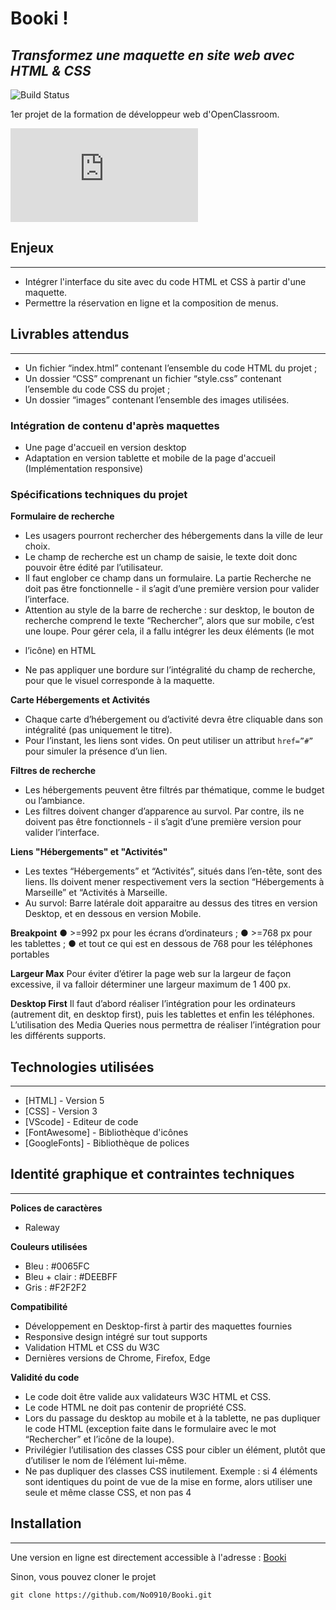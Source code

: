 # Booki !
## _Transformez une maquette en site web avec HTML & CSS_


![Build Status](https://badge.buildkite.com/sample.svg?status=passing)

1er projet de la formation de développeur web d'OpenClassroom.

![Screenshot du site avec aperçu des pages desktop et mobiles](https://github.com/No0910/Booki/files/11602217/Screenshot-booki.pdf)

## Enjeux
---
- Intégrer l'interface du site avec du code HTML et CSS à partir d'une maquette.
- Permettre la réservation en ligne et la composition de menus.

## Livrables attendus
---
- Un fichier “index.html” contenant l’ensemble du code HTML du projet ;
- Un dossier “CSS” comprenant un fichier “style.css” contenant l’ensemble du code CSS du projet ;
- Un dossier “images” contenant l’ensemble des images utilisées.

### Intégration de contenu d'après maquettes

- Une page d'accueil en version desktop
- Adaptation en version tablette et mobile de la page d'accueil (Implémentation responsive)

### Spécifications techniques du projet

**Formulaire de recherche**
- Les usagers pourront rechercher des hébergements dans la ville de leur choix.
- Le champ de recherche est un champ de saisie, le texte doit donc pouvoir être
édité par l’utilisateur.
- Il faut englober ce champ dans un formulaire. La partie Recherche ne doit pas
être fonctionnelle - il s’agit d’une première version pour valider l’interface.
-  Attention au style de la barre de recherche : sur desktop, le bouton de
recherche comprend le texte “Rechercher”, alors que sur mobile, c’est
une loupe. Pour gérer cela, il a fallu intégrer les deux éléments (le mot
+ l’icône) en HTML
- Ne pas appliquer une bordure sur l’intégralité du champ de
recherche, pour que le visuel corresponde à la maquette.

**Carte Hébergements et Activités**
- Chaque carte d’hébergement ou d’activité devra être cliquable dans son
intégralité (pas uniquement le titre).
- Pour l’instant, les liens sont vides. On peut utiliser un attribut `href=”#”` pour
simuler la présence d’un lien.

**Filtres de recherche**
- Les hébergements peuvent être filtrés par thématique, comme le budget ou
l’ambiance.
- Les filtres doivent changer d’apparence au survol. Par contre, ils ne doivent pas
être fonctionnels - il s’agit d’une première version pour valider l’interface.

**Liens "Hébergements" et "Activités"**
- Les textes “Hébergements” et “Activités”, situés dans l’en-tête, sont des liens. Ils
doivent mener respectivement vers la section “Hébergements à Marseille” et
“Activités à Marseille. 
- Au survol: Barre latérale doit apparaitre au dessus des titres en version Desktop, et en dessous en version Mobile.

**Breakpoint**
● >=992 px pour les écrans d’ordinateurs ;
● >=768 px pour les tablettes ;
● et tout ce qui est en dessous de 768 pour les téléphones portables

**Largeur Max**
Pour éviter d’étirer la page web sur la largeur de façon excessive, il va falloir déterminer
une largeur maximum de 1 400 px.

**Desktop First**
Il faut d’abord réaliser l’intégration pour les ordinateurs (autrement dit, en desktop first),
puis les tablettes et enfin les téléphones. L’utilisation des Media Queries nous permettra
de réaliser l’intégration pour les différents supports.

## Technologies utilisées
---
- [HTML] - Version 5
- [CSS] - Version 3
- [VScode] - Editeur de code
- [FontAwesome] - Bibliothèque d'icônes
- [GoogleFonts] - Bibliothèque de polices

## Identité graphique et contraintes techniques
---
**Polices de caractères**
- Raleway

**Couleurs utilisées**
- Bleu : #0065FC
- Bleu + clair : #DEEBFF
- Gris : #F2F2F2


**Compatibilité**
- Développement en Desktop-first à partir des maquettes fournies
- Responsive design intégré sur tout supports
- Validation HTML et CSS du W3C
- Dernières versions de Chrome, Firefox, Edge

**Validité du code**
- Le code doit être valide aux validateurs W3C HTML et CSS.
- Le code HTML ne doit pas contenir de propriété CSS.
- Lors du passage du desktop au mobile et à la tablette, ne pas dupliquer le code
HTML (exception faite dans le formulaire avec le mot “Rechercher” et l’icône de la
loupe).
- Privilégier l’utilisation des classes CSS pour cibler un élément, plutôt que d’utiliser
le nom de l’élément lui-même.
- Ne pas dupliquer des classes CSS inutilement. Exemple : si 4 éléments sont
identiques du point de vue de la mise en forme, alors utiliser une seule et même
classe CSS, et non pas 4

## Installation
---
Une version en ligne est directement accessible à l'adresse : [Booki](https://nd-booki.netlify.app/)

Sinon, vous pouvez cloner le projet
```terminal
git clone https://github.com/No0910/Booki.git
```
